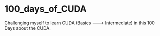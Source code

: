 # 100_days_of_CUDA
Challenging myself to learn CUDA (Basics ---> Intermediate) in this 100 Days about the CUDA. 

